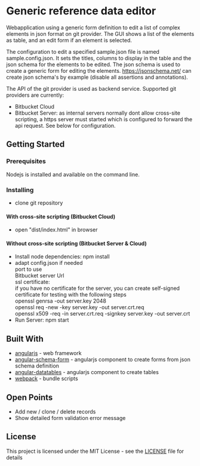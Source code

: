 # Generic reference data editor

Webapplication using a generic form definition to edit a list of complex elements in json format on git provider.
The GUI shows a list of the elements as table, and an edit form if an element is selected.

The configuration to edit a specified sample.json file is named sample.config.json. It sets the titles, columns to display in the table and the json schema for the elements to be edited. The json schema is used to create a generic form for editing the elements. https://jsonschema.net/ can create json schema's by example (disable all assertions and annotations).

The API of the git provider is used as backend service. Supported git providers are currently:
* Bitbucket Cloud
* Bitbucket Server: as internal servers normally dont allow cross-site scripting, a https server must started which is configured to forward the api request. See below for configuration.

## Getting Started

### Prerequisites
Nodejs is installed and available on the command line.

### Installing
* clone git repository

#### With cross-site scripting (Bitbucket Cloud)
* open "dist/index.html" in browser

#### Without cross-site scripting (Bitbucket Server & Cloud)
* Install node dependencies: npm install
* adapt config.json if needed  
  port to use  
  Bitbucket server Url  
  ssl certificate:  
  if you have no certificate for the server, you can create self-signed certificate for testing with the following steps  
    openssl genrsa -out server.key 2048  
    openssl req -new -key server.key -out server.crt.req  
    openssl x509 -req -in server.crt.req -signkey server.key -out server.crt  
* Run Server: npm start

## Built With
* [angularjs](https://angularjs.org/) - web framework
* [angular-schema-form](https://github.com/json-schema-form/angular-schema-form) - angularjs component to create forms from json schema definition
* [angular-datatables](http://l-lin.github.io/angular-datatables/archives/#!/welcome) - angularjs component to create tables
* [webpack](https://webpack.js.org) - bundle scripts

## Open Points
* Add new / clone / delete records
* Show detailed form validation error message

## License
This project is licensed under the MIT License - see the [LICENSE](LICENSE) file for details
